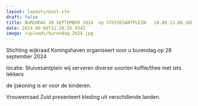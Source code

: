 ```yaml
---
layout: layouts/post.vto
draft: false
title: BURENDAG 28 SEPTEMBER 2024  op STUIVESANTPLEIN   10.00-12.00 UUR
date: 2024-06-08T11:20:55.934Z
image: /uploads/burendag-2024.jpg
---
```

Stichting wijkraad Koningshaven organiseert voor u burendag op 28 september 2024

locatie: Stuivesantplein       wij serveren diverse soorten  koffie/thee met iets lekkers   

de ijskoning is er voor  de kinderen.  

Vrouwenraad Zuid presenteert kleding uit verschillende landen.